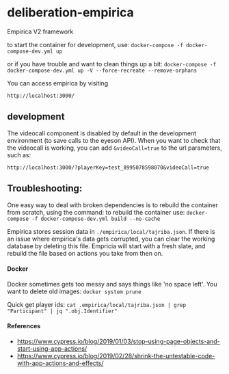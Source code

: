 # deliberation-empirica
Empirica V2 framework

to start the container for development, use:
`docker-compose -f docker-compose-dev.yml up`

or if you have trouble and want to clean things up a bit:
`docker-compose -f docker-compose-dev.yml up -V --force-recreate --remove-orphans`


You can access empirica by visiting
```
http://localhost:3000/

```

## development
The videocall component is disabled by default in the development environment (to save calls to the eyeson API). When you want to check that the videocall is working, you can add `&videoCall=true` to the url parameters, such as:

`http://localhost:3000/?playerKey=test_8995078598070&videoCall=true`



## Troubleshooting:
One easy way to deal with broken dependencies is to rebuild the container from scratch, using the command:
to rebuild the container use:
`docker-compose -f docker-compose-dev.yml build --no-cache`



Empirica stores session data in `./empirica/local/tajriba.json`.
If there is an issue where empirica's data gets corrupted, you can clear the working database
by deleting this file. Empricia will start with a fresh slate, and rebuild the file based on
actions you take from then on.

#### Docker
Docker sometimes gets too messy and says things like 'no space left'. You want to delete old images:
`docker system prune`

Quick get player ids:
`cat .empirica/local/tajriba.json | grep "Participant" | jq ".obj.Identifier"`


#### References
- https://www.cypress.io/blog/2019/01/03/stop-using-page-objects-and-start-using-app-actions/
- https://www.cypress.io/blog/2019/02/28/shrink-the-untestable-code-with-app-actions-and-effects/